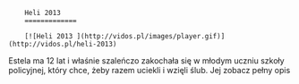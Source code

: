 
        Heli 2013 
        =============
        
        [![Heli 2013 ](http://vidos.pl/images/player.gif)](http://vidos.pl/heli-2013)
        
        
 Estela ma 12 lat i właśnie szaleńczo zakochała się w młodym uczniu szkoły policyjnej, który chce, żeby razem uciekli i wzięli ślub. Jej zobacz pełny opis
    